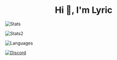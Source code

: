<h1 align="center">Hi 👋, I'm Lyric</h1>

<p> <img alt="Stats" src="https://github-readme-stats.vercel.app/api?username=lyric228&count_private=true&show_icons=true&show_icons=true&theme=dracula" /> </p> 
<p> <img alt="Stats2" src="https://github-readme-streak-stats.herokuapp.com/?user=lyric228&theme=dracula" /> </p>
<p> <img alt="Languages" src="https://github-readme-stats.vercel.app/api/top-langs/?username=lyric228&layout=compact&langs_count=10&show_icons=true&theme=dracula" /> </p>
<a href="https://discord.com/users/792989961556459520"><img src="https://lanyard.cnrad.dev/api/792989961556459520?borderRadius=20px&bg=00000000" alt="Discord" /></a>

<!--
![](https://hit.yhype.me/github/profile?account_id=154961945)

**lyric228/lyric228** is a ✨ _special_ ✨ repository because its `README.md` (this file) appears on your GitHub profile.

Here are some ideas to get you started:

- 🔭 I’m currently working on ...
- 🌱 I’m currently learning ...
- 👯 I’m looking to collaborate on ...
- 🤔 I’m looking for help with ...
- 💬 Ask me about ...
- 📫 How to reach me: ...
- 😄 Pronouns: ...
- ⚡ Fun fact: ...
-->
